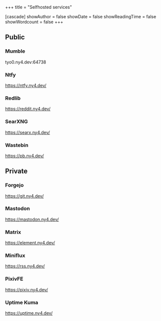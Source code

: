 +++
title = "Selfhosted services"

[cascade]
showAuthor = false
showDate = false
showReadingTime = false
showWordcount = false
+++

## Public

### Mumble
tyo0.ny4.dev:64738

### Ntfy
https://ntfy.ny4.dev/

### Redlib
https://reddit.ny4.dev/

### SearXNG
https://searx.ny4.dev/

### Wastebin
https://pb.ny4.dev/


## Private

### Forgejo
https://git.ny4.dev/

### Mastodon
https://mastodon.ny4.dev/

### Matrix
https://element.ny4.dev/

### Miniflux
https://rss.ny4.dev/

### PixivFE
https://pixiv.ny4.dev/

### Uptime Kuma
https://uptime.ny4.dev/

